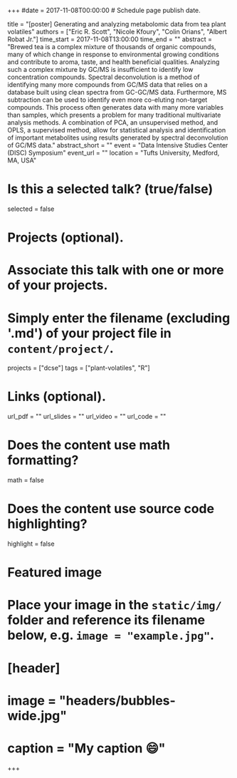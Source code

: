 +++
#date = 2017-11-08T00:00:00  # Schedule page publish date.

title = "[poster] Generating and analyzing metabolomic data from tea plant volatiles"
authors = ["Eric R. Scott", "Nicole Kfoury", "Colin Orians", "Albert Robat Jr."]
time_start = 2017-11-08T13:00:00
time_end = ""
abstract = "Brewed tea is a complex mixture of thousands of organic compounds, many of which change in response to environmental growing conditions and contribute to aroma, taste, and health beneficial qualities. Analyzing such a complex mixture by GC/MS is insufficient to identify low concentration compounds.  Spectral deconvolution is a method of identifying many more compounds from GC/MS data that relies on a database built using clean spectra from GC-GC/MS data. Furthermore, MS subtraction can be used to identify even more co-eluting non-target compounds. This process often generates data with many more variables than samples, which presents a problem for many traditional multivariate analysis methods. A combination of PCA, an unsupervised method, and OPLS, a supervised method, allow for statistical analysis and identification of important metabolites using results generated by spectral deconvolution of GC/MS data."
abstract_short = ""
event = "Data Intensive Studies Center (DISC) Symposium"
event_url = ""
location = "Tufts University, Medford, MA, USA"

# Is this a selected talk? (true/false)
selected = false

# Projects (optional).
#   Associate this talk with one or more of your projects.
#   Simply enter the filename (excluding '.md') of your project file in `content/project/`.
projects = ["dcse"]
tags = ["plant-volatiles", "R"]

# Links (optional).
url_pdf = ""
url_slides = ""
url_video = ""
url_code = ""

# Does the content use math formatting?
math = false

# Does the content use source code highlighting?
highlight = false

# Featured image
# Place your image in the `static/img/` folder and reference its filename below, e.g. `image = "example.jpg"`.
# [header]
# image = "headers/bubbles-wide.jpg"
# caption = "My caption :smile:"

+++